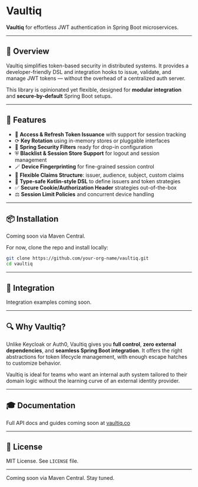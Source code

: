 # Vaultiq

**Vaultiq** for effortless JWT authentication in Spring Boot microservices.

---

## 🚀 Overview

Vaultiq simplifies token-based security in distributed systems. It provides a developer-friendly DSL and integration hooks to issue, validate, and manage JWT tokens — without the overhead of a centralized auth server.

This library is opinionated yet flexible, designed for **modular integration** and **secure-by-default** Spring Boot setups.

---

## 🔧 Features

- 🔐 **Access & Refresh Token Issuance** with support for session tracking
- ⟳ **Key Rotation** using in-memory stores or pluggable interfaces
- 🧩 **Spring Security Filters** ready for drop-in configuration
- ⛨️ **Blacklist & Session Store Support** for logout and session management
- 🪄 **Device Fingerprinting** for fine-grained session control
- 🌿 **Flexible Claims Structure**: issuer, audience, subject, custom claims
- 🧙 **Type-safe Kotlin-style DSL** to define issuers and token strategies
- ✅ **Secure Cookie/Authorization Header** strategies out-of-the-box
- ⚖️ **Session Limit Policies** and concurrent device handling

---

## 📦 Installation

Coming soon via Maven Central.

For now, clone the repo and install locally:

```bash
git clone https://github.com/your-org-name/vaultiq.git
cd vaultiq
```

---

## 🔗 Integration

Integration examples coming soon.

---

## 🔍 Why Vaultiq?

Unlike Keycloak or Auth0, Vaultiq gives you **full control**, **zero external dependencies**, and **seamless Spring Boot integration**. It offers the right abstractions for token lifecycle management, with enough escape hatches to customize behavior.

Vaultiq is ideal for teams who want an internal auth system tailored to their domain logic without the learning curve of an external identity provider.

---

## 🎓 Documentation

Full API docs and guides coming soon at [vaultiq.co](https://doc.vaultiq.co)

---

## 📝 License

MIT License. See `LICENSE` file.

---

Coming soon via Maven Central. Stay tuned.

